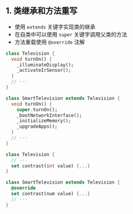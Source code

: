 ## 1. 类继承和方法重写

- 使用 `extends` 关键字实现类的继承
- 在自类中可以使用 `super` 关键字调用父类的方法
- 方法重载使用 `@override` 注解

```dart
class Television {
  void turnOn() {
    _illuminateDisplay();
    _activateIrSensor();
  }
  // ···
}

class SmartTelevision extends Television {
  void turnOn() {
    super.turnOn();
    _bootNetworkInterface();
    _initializeMemory();
    _upgradeApps();
  }
  // ···
}

class Television {
  // ···
  set contrast(int value) {...}
}

class SmartTelevision extends Television {
  @override
  set contrast(num value) {...}
  // ···
}
```
